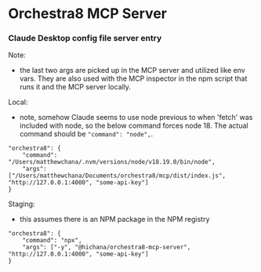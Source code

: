 # Orchestra8 MCP Server

### Claude Desktop config file server entry

Note:

- the last two args are picked up in the MCP server and utilized like env vars. They are also used with the MCP inspector in the npm script that runs it and the MCP server locally.

Local:

- note, somehow Claude seems to use node previous to when 'fetch' was included with node, so the below command forces node 18. The actual command should be `"command": "node",`.

```
"orchestra8": {
    "command": "/Users/matthewchana/.nvm/versions/node/v18.19.0/bin/node",
    "args": ["/Users/matthewchana/Documents/orchestra8/mcp/dist/index.js", "http://127.0.0.1:4000", "some-api-key"]
}
```

Staging:

- this assumes there is an NPM package in the NPM registry

```
"orchestra8": {
    "command": "npx",
    "args": ["-y", "@hichana/orchestra8-mcp-server", "http://127.0.0.1:4000", "some-api-key"]
}
```
